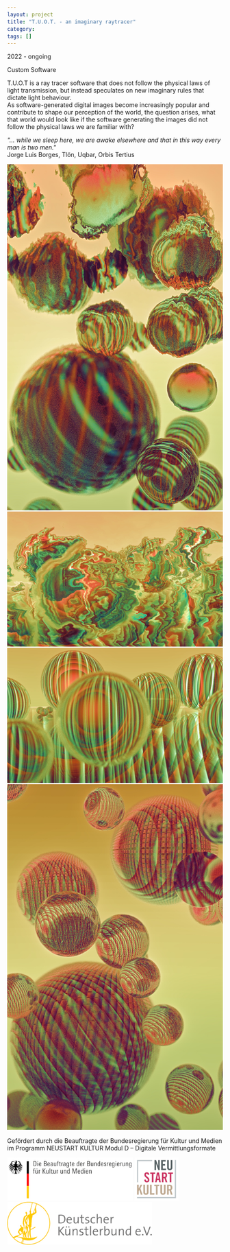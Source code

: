 ```yaml
---
layout: project
title: "T.U.O.T. - an imaginary raytracer"
category: 
tags: []
---
```




<div class="content-container">
<div class="index-content">
<div class="grid-gutter"></div>
<div class = "grid l3">
  <p>2022 - ongoing </p>

  <p>Custom Software</p>

  <p>
T.U.O.T is a ray tracer software that does not follow the physical laws of light transmission, but instead speculates on new imaginary rules that dictate light behaviour.<br />
As software-generated digital images become increasingly popular and contribute to shape our perception of the world, the question arises, what that world would look like if the software generating the images did not follow the physical laws we are familiar with?
  </p>

  <p>
  <i>
  "... while we sleep here, we are awake elsewhere and that in this way every man is two men." </i> <br/>
  Jorge Luis Borges, Tlön, Uqbar, Orbis Tertius 
  </p>
</div>




  <img class= "grid grid-sizer" src ="/assets/media/tuot/53_01.jpg">
    <img class= "grid l2" src ="/assets/media/tuot/69.jpg">
    <img class= "grid l2" src ="/assets/media/tuot/64.jpg">
    <img class= "grid " src ="/assets/media/tuot/84.jpg">





<div class = "grid l3">
  <p>
  Gefördert durch die Beauftragte der Bundesregierung für Kultur und Medien im Programm NEUSTART KULTUR Modul D – Digitale Vermittlungsformate
  </p>
  <p>
  <img src = "/assets/media/tuot/bkm-r.jpg">
  <img src = "/assets/media/tuot/neuestart-r.jpg">
  <img src = "/assets/media/tuot/dkb-r.jpg">
  </p>
</div>


</div>





</div>
